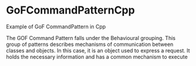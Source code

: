 # GoFCommandPatternCpp
Example of GoF CommandPattern in Cpp

The GOF Command Pattern falls under the Behavioural grouping. 
This group of patterns describes mechanisms of communication between classes and objects. 
In this case, it is an object used to express a request. 
It holds the necessary information and has a common mechanism to execute
